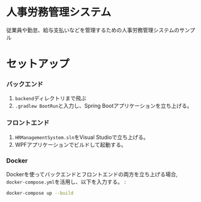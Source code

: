 # 人事労務管理システム

従業員や勤怠、給与支払いなどを管理するための人事労務管理システムのサンプル

# セットアップ

### バックエンド
1. `backend`ディレクトリまで飛ぶ
2. `.gradlew BootRun`と入力し、Spring Bootアプリケーションを立ち上げる。

### フロントエンド
1. `HRManagementSystem.sln`をVisual Studioで立ち上げる。
2. WPFアプリケーションでビルドして起動する。

### Docker

Dockerを使ってバックエンドとフロントエンドの両方を立ち上げる場合, `docker-compose.yml`を活用し、以下を入力する。 :

```sh
docker-compose up --build